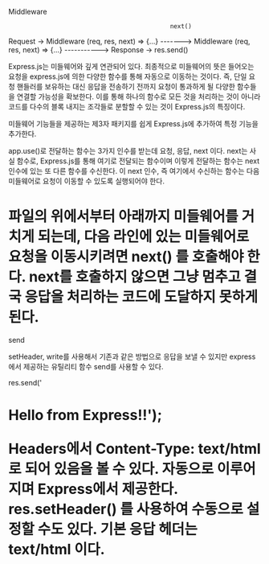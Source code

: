 Middleware

                                                 next()
Request -> Middleware (req, res, next) => {...} -------> Middleware (req, res, next) => {...}
-----------> Response ->
res.send()

Express.js는 미들웨어와 깊게 연관되어 있다. 최종적으로 미들웨어의 뜻은 들어오는 요청을 express.js에 의한 다양한 함수를 통해 자동으로 이동하는 것이다. 즉, 단일 요청 핸들러를 보유하는 대신 응답을 전송하기 전까지 요청이 통과하게 될 다양한 함수들을 연결할 가능성을 확보한다.
이를 통해 하나의 함수로 모든 것을 처리하는 것이 아니라 코드를 다수의 블록 내지는 조각들로 분할할 수 있는 것이 Express.js의 특징이다.

미들웨어 기능들을 제공하는 제3자 패키지를 쉽게 Express.js에 추가하여 특정 기능을 추가한다.

app.use()로 전달하는 함수는 3가지 인수를 받는데 요청, 응답, next 이다. next는 사실 함수로, Express.js를 통해 여기로 전달되는 함수이며
이렇게 전달하는 함수는 next 인수에 있는 또 다른 함수를 수신한다. 이 next 인수, 즉 여기에서 수신하는 함수는 다음 미들웨어로 요청이 이동할 수 있도록 실행되어야 한다.

파일의 위에서부터 아래까지 미들웨어를 거치게 되는데, 다음 라인에 있는 미들웨어로 요청을 이동시키려면 next() 를 호출해야 한다. next를 호출하지 않으면 그냥 멈추고 결국 응답을 처리하는 코드에 도달하지 못하게 된다.
=============================================================================================================
send

setHeader, write를 사용해서 기존과 같은 방법으로 응답을 보낼 수 있지만 express에서 제공하는 유틸리티 함수 send를 사용할 수 있다.

res.send('<h1>Hello from Express!!');

Headers에서 Content-Type: text/html로 되어 있음을 볼 수 있다. 자동으로 이루어지며 Express에서 제공한다.
res.setHeader() 를 사용하여 수동으로 설정할 수도 있다.
기본 응답 헤더는 text/html 이다. 